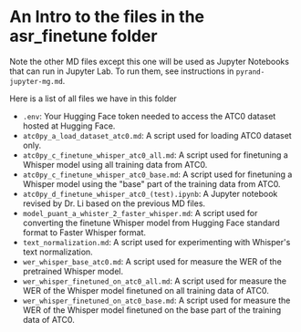# An Intro to the files in the asr_finetune folder

Note the other MD files except this one will be used as Jupyter Notebooks that can run in Jupyter Lab. To run them, see instructions in `pyrand-jupyter-mg.md`.

Here is a list of all files we have in this folder

-   `.env`: Your Hugging Face token needed to access the ATC0 dataset hosted at Hugging Face.
-   `atc0py_a_load_dataset_atc0.md`: A script used for loading ATC0 dataset only.
-   `atc0py_c_finetune_whisper_atc0_all.md`: A script used for finetuning a Whisper model using all training data from ATC0.
-   `atc0py_c_finetune_whisper_atc0_base.md`: A script used for finetuning a Whisper model using the "base" part of the training data from ATC0.
-   `atc0py_d_finetune_whisper_atc0_(test).ipynb`: A Jupyter notebook revised by Dr. Li based on the previous MD files.
-   `model_puant_a_whister_2_faster_whisper.md`: A script used for converting the finetune Whisper model from Hugging Face standard format to Faster Whisper format.
-   `text_normalization.md`: A script used for experimenting with Whisper's text normalization.
-   `wer_whisper_base_atc0.md`: A script used for measure the WER of the pretrained Whisper model.
-   `wer_whisper_finetuned_on_atc0_all.md`: A script used for measure the WER of the Whisper model finetuned on all training data of ATC0.
-   `wer_whisper_finetuned_on_atc0_base.md`: A script used for measure the WER of the Whisper model finetuned on the base part of the training data of ATC0.
